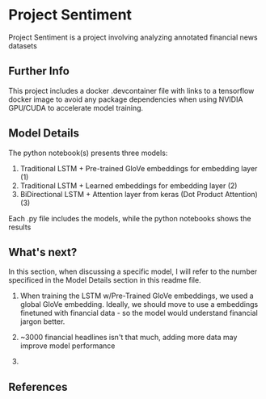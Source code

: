 # Project Sentiment

Project Sentiment is a project involving analyzing annotated financial news datasets

## Further Info
This project includes a docker .devcontainer file with links to a tensorflow docker image to avoid any package dependencies when using NVIDIA GPU/CUDA to accelerate model training.

## Model Details

The python notebook(s) presents three models: 
1. Traditional LSTM + Pre-trained GloVe embeddings for embedding layer (1)
2. Traditional LSTM + Learned embeddings for embedding layer (2)
3. BiDirectional LSTM + Attention layer from keras (Dot Product Attention) (3)

Each .py file includes the models, while the python notebooks shows the results

## What's next?

In this section, when discussing a specific model, I will refer to the number specificed in the Model Details section in this readme file. 
1. When training the LSTM w/Pre-Trained GloVe embeddings, we used a global GloVe embedding. Ideally, we should move to use a embeddings finetuned with financial data - so the model would understand financial jargon better. 

2. ~3000 financial headlines isn't that much, adding more data may improve model performance

3. 


## References



